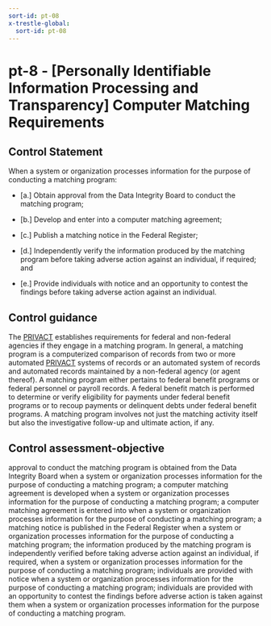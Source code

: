 ```yaml
---
sort-id: pt-08
x-trestle-global:
  sort-id: pt-08
---
```


# pt-8 - \[Personally Identifiable Information Processing and Transparency\] Computer Matching Requirements

## Control Statement

When a system or organization processes information for the purpose of conducting a matching program:

- \[a.\] Obtain approval from the Data Integrity Board to conduct the matching program;

- \[b.\] Develop and enter into a computer matching agreement;

- \[c.\] Publish a matching notice in the Federal Register;

- \[d.\] Independently verify the information produced by the matching program before taking adverse action against an individual, if required; and

- \[e.\] Provide individuals with notice and an opportunity to contest the findings before taking adverse action against an individual.

## Control guidance

The [PRIVACT](#18e71fec-c6fd-475a-925a-5d8495cf8455) establishes requirements for federal and non-federal agencies if they engage in a matching program. In general, a matching program is a computerized comparison of records from two or more automated [PRIVACT](#18e71fec-c6fd-475a-925a-5d8495cf8455) systems of records or an automated system of records and automated records maintained by a non-federal agency (or agent thereof). A matching program either pertains to federal benefit programs or federal personnel or payroll records. A federal benefit match is performed to determine or verify eligibility for payments under federal benefit programs or to recoup payments or delinquent debts under federal benefit programs. A matching program involves not just the matching activity itself but also the investigative follow-up and ultimate action, if any.

## Control assessment-objective

approval to conduct the matching program is obtained from the Data Integrity Board when a system or organization processes information for the purpose of conducting a matching program;
a computer matching agreement is developed when a system or organization processes information for the purpose of conducting a matching program;
a computer matching agreement is entered into when a system or organization processes information for the purpose of conducting a matching program;
a matching notice is published in the Federal Register when a system or organization processes information for the purpose of conducting a matching program;
the information produced by the matching program is independently verified before taking adverse action against an individual, if required, when a system or organization processes information for the purpose of conducting a matching program;
individuals are provided with notice when a system or organization processes information for the purpose of conducting a matching program;
individuals are provided with an opportunity to contest the findings before adverse action is taken against them when a system or organization processes information for the purpose of conducting a matching program.
